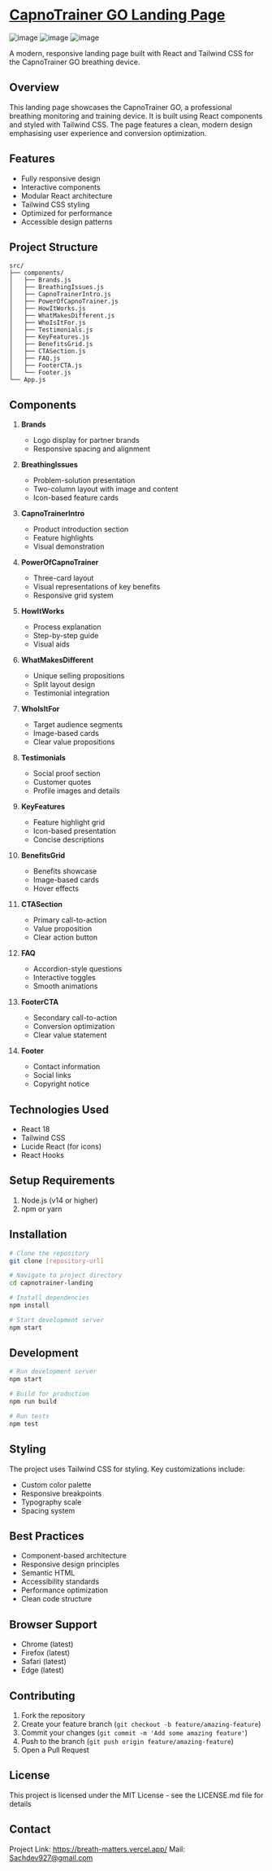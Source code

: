 # [CapnoTrainer GO Landing Page](https://breath-matters.vercel.app/)

![image](https://github.com/user-attachments/assets/4aa4b83d-547f-4a5c-b8af-b0655fc1d628)
![image](https://github.com/user-attachments/assets/6310ab52-d5ff-47f8-b2d1-ee1171d5325b)
![image](https://github.com/user-attachments/assets/70f35b2a-4b1b-4885-a1ba-4932039e330c)




A modern, responsive landing page built with React and Tailwind CSS for the CapnoTrainer GO breathing device.

## Overview

This landing page showcases the CapnoTrainer GO, a professional breathing monitoring and training device. It is built using React components and styled with Tailwind CSS. The page features a clean, modern design emphasising user experience and conversion optimization.

## Features

- Fully responsive design
- Interactive components
- Modular React architecture
- Tailwind CSS styling
- Optimized for performance
- Accessible design patterns

## Project Structure

```
src/
├── components/
│   ├── Brands.js
│   ├── BreathingIssues.js
│   ├── CapnoTrainerIntro.js
│   ├── PowerOfCapnoTrainer.js
│   ├── HowItWorks.js
│   ├── WhatMakesDifferent.js
│   ├── WhoIsItFor.js
│   ├── Testimonials.js
│   ├── KeyFeatures.js
│   ├── BenefitsGrid.js
│   ├── CTASection.js
│   ├── FAQ.js
│   ├── FooterCTA.js
│   └── Footer.js
└── App.js
```

## Components

1. **Brands**
   - Logo display for partner brands
   - Responsive spacing and alignment

2. **BreathingIssues**
   - Problem-solution presentation
   - Two-column layout with image and content
   - Icon-based feature cards

3. **CapnoTrainerIntro**
   - Product introduction section
   - Feature highlights
   - Visual demonstration

4. **PowerOfCapnoTrainer**
   - Three-card layout
   - Visual representations of key benefits
   - Responsive grid system

5. **HowItWorks**
   - Process explanation
   - Step-by-step guide
   - Visual aids

6. **WhatMakesDifferent**
   - Unique selling propositions
   - Split layout design
   - Testimonial integration

7. **WhoIsItFor**
   - Target audience segments
   - Image-based cards
   - Clear value propositions

8. **Testimonials**
   - Social proof section
   - Customer quotes
   - Profile images and details

9. **KeyFeatures**
   - Feature highlight grid
   - Icon-based presentation
   - Concise descriptions

10. **BenefitsGrid**
    - Benefits showcase
    - Image-based cards
    - Hover effects

11. **CTASection**
    - Primary call-to-action
    - Value proposition
    - Clear action button

12. **FAQ**
    - Accordion-style questions
    - Interactive toggles
    - Smooth animations

13. **FooterCTA**
    - Secondary call-to-action
    - Conversion optimization
    - Clear value statement

14. **Footer**
    - Contact information
    - Social links
    - Copyright notice

## Technologies Used

- React 18
- Tailwind CSS
- Lucide React (for icons)
- React Hooks

## Setup Requirements

1. Node.js (v14 or higher)
2. npm or yarn

## Installation

```bash
# Clone the repository
git clone [repository-url]

# Navigate to project directory
cd capnotrainer-landing

# Install dependencies
npm install

# Start development server
npm start
```

## Development

```bash
# Run development server
npm start

# Build for production
npm run build

# Run tests
npm test
```

## Styling

The project uses Tailwind CSS for styling. Key customizations include:

- Custom color palette
- Responsive breakpoints
- Typography scale
- Spacing system

## Best Practices

- Component-based architecture
- Responsive design principles
- Semantic HTML
- Accessibility standards
- Performance optimization
- Clean code structure

## Browser Support

- Chrome (latest)
- Firefox (latest)
- Safari (latest)
- Edge (latest)

## Contributing

1. Fork the repository
2. Create your feature branch (`git checkout -b feature/amazing-feature`)
3. Commit your changes (`git commit -m 'Add some amazing feature'`)
4. Push to the branch (`git push origin feature/amazing-feature`)
5. Open a Pull Request

## License

This project is licensed under the MIT License - see the LICENSE.md file for details

## Contact

Project Link: https://breath-matters.vercel.app/
Mail: Sachdev927@gmail.com
